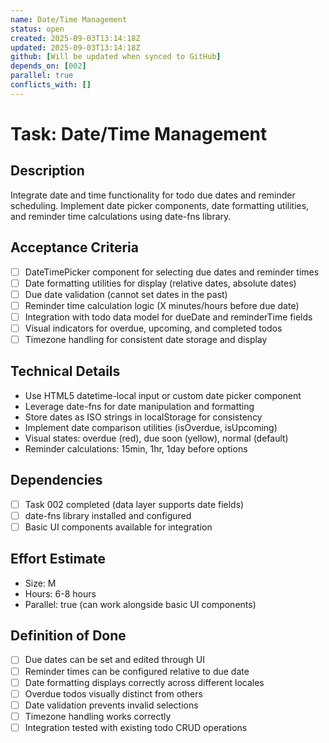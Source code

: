 ```yaml
---
name: Date/Time Management
status: open
created: 2025-09-03T13:14:18Z
updated: 2025-09-03T13:14:18Z
github: [Will be updated when synced to GitHub]
depends_on: [002]
parallel: true
conflicts_with: []
---
```


# Task: Date/Time Management

## Description
Integrate date and time functionality for todo due dates and reminder scheduling. Implement date picker components, date formatting utilities, and reminder time calculations using date-fns library.

## Acceptance Criteria
- [ ] DateTimePicker component for selecting due dates and reminder times
- [ ] Date formatting utilities for display (relative dates, absolute dates)
- [ ] Due date validation (cannot set dates in the past)
- [ ] Reminder time calculation logic (X minutes/hours before due date)
- [ ] Integration with todo data model for dueDate and reminderTime fields
- [ ] Visual indicators for overdue, upcoming, and completed todos
- [ ] Timezone handling for consistent date storage and display

## Technical Details
- Use HTML5 datetime-local input or custom date picker component
- Leverage date-fns for date manipulation and formatting
- Store dates as ISO strings in localStorage for consistency
- Implement date comparison utilities (isOverdue, isUpcoming)
- Visual states: overdue (red), due soon (yellow), normal (default)
- Reminder calculations: 15min, 1hr, 1day before options

## Dependencies
- [ ] Task 002 completed (data layer supports date fields)
- [ ] date-fns library installed and configured
- [ ] Basic UI components available for integration

## Effort Estimate
- Size: M
- Hours: 6-8 hours
- Parallel: true (can work alongside basic UI components)

## Definition of Done
- [ ] Due dates can be set and edited through UI
- [ ] Reminder times can be configured relative to due date
- [ ] Date formatting displays correctly across different locales
- [ ] Overdue todos visually distinct from others
- [ ] Date validation prevents invalid selections
- [ ] Timezone handling works correctly
- [ ] Integration tested with existing todo CRUD operations